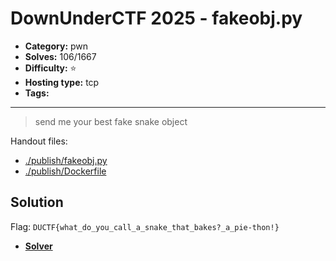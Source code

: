 # DownUnderCTF 2025 - fakeobj.py

- **Category:** pwn
- **Solves:** 106/1667
- **Difficulty:** ⭐️
- **Hosting type:** tcp
- **Tags:** 

---

> send me your best fake snake object


Handout files:

- [./publish/fakeobj.py](./publish/fakeobj.py)
- [./publish/Dockerfile](./publish/Dockerfile)

## Solution

Flag: `DUCTF{what_do_you_call_a_snake_that_bakes?_a_pie-thon!}`


- [**Solver**](./solve/solv.py)



